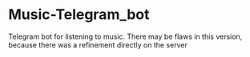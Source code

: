 # Music-Telegram_bot
Telegram bot for listening to music. There may be flaws in this version, because there was a refinement directly on the server

